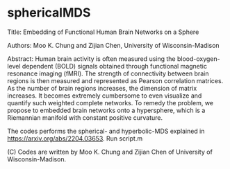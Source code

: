 # sphericalMDS
Title: Embedding of Functional Human Brain Networks on a Sphere 

Authors: Moo K. Chung and Zijian Chen, University of Wisconsin-Madison

Abstract: Human brain activity is often measured using the blood-oxygen-level dependent (BOLD) signals obtained through functional magnetic resonance imaging (fMRI). The strength of connectivity between brain regions is then measured and represented as Pearson correlation matrices. As the number of brain regions increases,  the dimension of matrix increases. It becomes extremely cumbersome to even visualize and quantify such weighted complete networks. To remedy the problem, we propose to embedded brain networks onto a hypersphere, which is a Riemannian manifold with constant positive curvature. 

The codes performs the spherical- and hyperbolic-MDS explained in https://arxiv.org/abs/2204.03653. Run script.m

(C) Codes are written by Moo K. Chung and Zijian Chen of University of Wisconsin-Madison.
